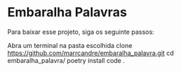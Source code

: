 # Embaralha Palavras

Para baixar esse projeto, siga os seguinte passos:

Abra um terminal na pasta escolhida
clone https://github.com/marrcandre/embaralha_palavra.git
cd embaralha_palavra/
poetry install
code .
 